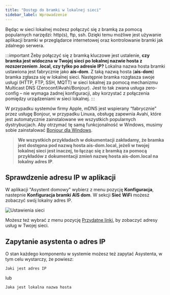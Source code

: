 ```yaml
---
title: "Dostęp do bramki w lokalnej sieci"
sidebar_label: Wprowadzenie
---
```


Będąc w sieci lokalnej możesz połączyć się z bramką za pomocą popularnych narzędzi: http(s), ftp, ssh. Dzięki temu możliwe jest używanie aplikacji bramki w przeglądarce internetowej oraz kontrolowanie bramki jak zdalnego serwera.


:::important
 Żeby połączyć się z bramką kluczowe jest ustalenie, **czy bramka jest widoczna w Twojej sieci po lokalnej nazwie hosta z rozszerzeniem .local, czy tylko po adresie IP?** Lokalna nazwa hosta bramki ustawiona jest fabrycznie jako **ais-dom**. Z taką nazwą  hosta (**ais-dom**) bramka zgłasza się w lokalnej sieci. Następnie bramka rozgłasza swoje usługi (HTTP, FTP, SSH, MQTT) w sieci lokalnej za pomocą mechanizmu Multicast DNS (Zeroconf/Avahi/Bonjour). Jest to tak zwana usługa zero-config – nie wymaga żadnej konfiguracji, aby korzystać z połączenia pomiędzy urządzeniami w sieci lokalnej.
:::

W przypadku systemów firmy Apple, mDNS jest wspierany “fabrycznie” przez usługę Bonjour, w przypadku Linuxa, obsługę zapewnia Avahi, które jest automatycznie zainstalowane we wszystkich popularnych dystrybucjach. Aby otrzymać tę samą funkcjonalność w Windows, musimy sobie zainstalować [Bonjour dla Windows](https://support.apple.com/kb/dl999?locale=pl_PL).

>**We wszystkich przykładach w dokumentacji zakładamy, że bramka jest dostępna pod nazwą hosta ais-dom.local, jeżeli w twojej lokalnej sieci jest inaczej, to łącząc się z bramką za pomocą przykładów z dokumentacji zmień nazwę hosta ais-dom.local na lokalny adres IP**.

## Sprawdzenie adresu IP w aplikacji

W aplikacji "Asystent domowy" wybierz z menu pozycję **Konfiguracja**, nastepnie **Konfiguracja bramki AIS dom**. W sekcji **Sieć WiFi** możesz zobaczyć swój lokalny adres IP.

![Ustawienia sieci](/img/en/bramka/ais_bramka_ip_address.png)

Możesz też wybrać z menu pozycję [Przydatne linki](/docs/en/next/ais_bramka_services.html), by zobaczyć adresy usług w Twojej sieci.


## Zapytanie asystenta o adres IP

O stan każdego komponentu w systemie możesz też zapytać Asystenta, w tym celu wystarczy, że powiesz:

```text
Jaki jest adres IP
```

lub

```text
Jaka jest lokalna nazwa hosta
```
